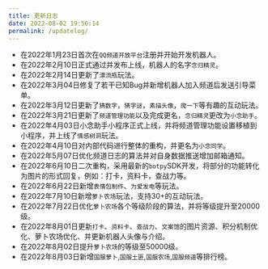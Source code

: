 ```yaml
---
title: 更新日志
date: 2022-08-02 19:56:14
permalink: /updatelog/
---
```

- 在2022年1月23日首次在`QQ频道开放平台`注册并开始开发机器人。
- 在2022年2月10日正式通过并发布上线，机器人的名字`念归精灵`。
- 在2022年2月14日更新了`漂流瓶`玩法。
- 在2022年3月04日修复了若干已知Bug并新增机器人加入频道后发送引导菜单。
- 在2022年3月12日更新了`猜数字`，`猜字谜`，`素描头像`，`爬一下`等有趣的互动玩法。
- 在2022年3月21日更新了`频道管理功能`以及完成更名，`念归精灵`更改为`小念助手`。
- 在2022年4月03日小念助手小程序正式上线，并将频道管理功能设置移植到小程序，并上线了`情感树洞`玩法。
- 在2022年4月10日对内部代码进行整体的重构，并更名为`小念同学`。
- 在2022年5月07日优化频道日志的算法并对自身数据推送增加邮箱通知。
- 在2022年6月10日二次重构，采用最新的`botpy`SDK开发，将部分的功能转化为图片的形式回复，例如：打卡，资料卡，查战力等。
- 在2022年6月22日新增`表情包制作`、`为爱发电`等玩法。
- 在2022年7月10日新增`萝卜农场`玩法，支持30+的互动玩法。
- 在2022年7月22日优化`萝卜农场`各个等级阶段的算法，并将等级提升至20000级。
- 在2022年8月01日更新`打卡`、`资料卡`、`查战力`、`文案馆`的图片资源、积分机制优化、萝卜农场优化、并更新机器人头像与介绍。
- 在2022年8月02日提升`萝卜农场`的等级至50000级。
- 在2022年8月03日新增`国服萝卜`,`国服土匪`,`国服农场`,`国服频道`等排行榜。